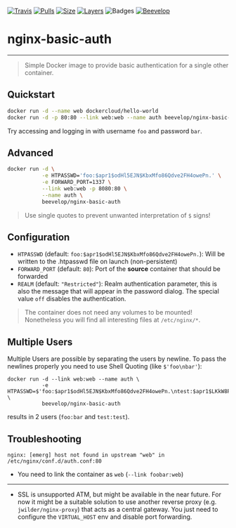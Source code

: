 [![Travis](https://shields.beevelop.com/travis/beevelop/docker-nginx-basic-auth.svg?style=flat-square)](https://travis-ci.org/beevelop/docker-nginx-basic-auth)
[![Pulls](https://shields.beevelop.com/docker/pulls/beevelop/nginx-basic-auth.svg?style=flat-square)](https://links.beevelop.com/d-nginx-basic-auth)
[![Size](https://shields.beevelop.com/docker/image/size/beevelop/nginx-basic-auth/latest.svg?style=flat-square)](https://links.beevelop.com/d-nginx-basic-auth)
[![Layers](https://shields.beevelop.com/docker/image/layers/beevelop/nginx-basic-auth/latest.svg?style=flat-square)](https://links.beevelop.com/d-nginx-basic-auth)
![Badges](https://shields.beevelop.com/badge/badges-6-brightgreen.svg?style=flat-square)
[![Beevelop](https://links.beevelop.com/honey-badge)](https://beevelop.com)

# nginx-basic-auth
----
> Simple Docker image to provide basic authentication for a single other container.

## Quickstart
```bash
docker run -d --name web dockercloud/hello-world
docker run -d -p 80:80 --link web:web --name auth beevelop/nginx-basic-auth
```

Try accessing and logging in with username `foo` and password `bar`.

## Advanced
```bash
docker run -d \
           -e HTPASSWD='foo:$apr1$odHl5EJN$KbxMfo86Qdve2FH4owePn.' \
           -e FORWARD_PORT=1337 \
           --link web:web -p 8080:80 \
           --name auth \
           beevelop/nginx-basic-auth
```
> Use single quotes to prevent unwanted interpretation of `$` signs!

## Configuration
- `HTPASSWD` (default: `foo:$apr1$odHl5EJN$KbxMfo86Qdve2FH4owePn.`): Will be written to the .htpasswd file on launch (non-persistent)
- `FORWARD_PORT` (default: `80`): Port of the **source** container that should be forwarded
- `REALM` (default: `"Restricted"`): Realm authentication parameter, this is also the message that will appear in the password dialog. The special value `off` disables the authentication.
> The container does not need any volumes to be mounted! Nonetheless you will find all interesting files at `/etc/nginx/*`.

## Multiple Users
Multiple Users are possible by separating the users by newline. To pass the newlines properly you need to use Shell Quoting (like `$'foo\nbar'`):
```
docker run -d --link web:web --name auth \
           -e HTPASSWD=$'foo:$apr1$odHl5EJN$KbxMfo86Qdve2FH4owePn.\ntest:$apr1$LKkW8P4Y$P1X/r2YyaexhVL1LzZAQm.' \
           beevelop/nginx-basic-auth
```
results in 2 users (`foo:bar` and `test:test`).

## Troubleshooting
```
nginx: [emerg] host not found in upstream "web" in /etc/nginx/conf.d/auth.conf:80
```
- You need to link the container as `web` (`--link foobar:web`)

---
- SSL is unsupported ATM, but might be available in the near future. For now it might be a suitable solution to use another reverse proxy (e.g. `jwilder/nginx-proxy`) that acts as a central gateway. You just need to configure the `VIRTUAL_HOST` env and disable port forwarding.
